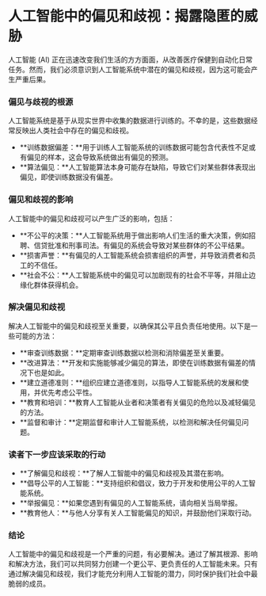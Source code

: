 # 人工智能中的偏见和歧视：揭露隐匿的威胁

人工智能 (AI) 正在迅速改变我们生活的方方面面，从改善医疗保健到自动化日常任务。然而，我们必须意识到人工智能系统中潜在的偏见和歧视，因为这可能会产生严重后果。

### 偏见与歧视的根源

人工智能系统是基于从现实世界中收集的数据进行训练的。不幸的是，这些数据经常反映出人类社会中存在的偏见和歧视。

* **训练数据偏差：**用于训练人工智能系统的训练数据可能包含代表性不足或有偏见的样本，这会导致系统做出有偏见的预测。
* **算法偏见：**人工智能算法本身可能存在缺陷，导致它们对某些群体表现出偏见，即使训练数据没有偏差。

### 偏见和歧视的影响

人工智能中的偏见和歧视可以产生广泛的影响，包括：

* **不公平的决策：**人工智能系统用于做出影响人们生活的重大决策，例如招聘、信贷批准和刑事司法。有偏见的系统会导致对某些群体的不公平结果。
* **损害声誉：**有偏见的人工智能系统会损害组织的声誉，并导致消费者和员工的不信任。
* **社会不公：**人工智能系统中的偏见可以加剧现有的社会不平等，并阻止边缘化群体获得机会。

### 解决偏见和歧视

解决人工智能中的偏见和歧视至关重要，以确保其公平且负责任地使用。以下是一些可能的方法：

* **审查训练数据：**定期审查训练数据以检测和消除偏差至关重要。
* **改进算法：**开发和实施能够减少偏见的算法，即使在训练数据有偏差的情况下也是如此。
* **建立道德准则：**组织应建立道德准则，以指导人工智能系统的发展和使用，并优先考虑公平性。
* **教育和培训：**教育人工智能从业者和决策者有关偏见的危险以及减轻偏见的方法。
* **监督和审计：**定期监督和审计人工智能系统，以检测和解决任何偏见问题。

### 读者下一步应该采取的行动

* **了解偏见和歧视：**了解人工智能中的偏见和歧视及其潜在影响。
* **倡导公平的人工智能：**支持组织和倡议，致力于开发和使用公平的人工智能系统。
* **举报偏见：**如果您遇到有偏见的人工智能系统，请向相关当局举报。
* **教育他人：**与他人分享有关人工智能偏见的知识，并鼓励他们采取行动。

### 结论

人工智能中的偏见和歧视是一个严重的问题，有必要解决。通过了解其根源、影响和解决方法，我们可以共同努力创建一个更公平、更负责任的人工智能未来。只有通过解决偏见和歧视，我们才能充分利用人工智能的潜力，同时保护我们社会中最脆弱的成员。
